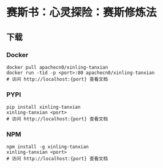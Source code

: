 # 赛斯书：心灵探险：赛斯修炼法

## 下载

### Docker

```
docker pull apachecn0/xinling-tanxian
docker run -tid -p <port>:80 apachecn0/xinling-tanxian
# 访问 http://localhost:{port} 查看文档
```

### PYPI

```
pip install xinling-tanxian
xinling-tanxian <port>
# 访问 http://localhost:{port} 查看文档
```

### NPM

```
npm install -g xinling-tanxian
xinling-tanxian <port>
# 访问 http://localhost:{port} 查看文档
```